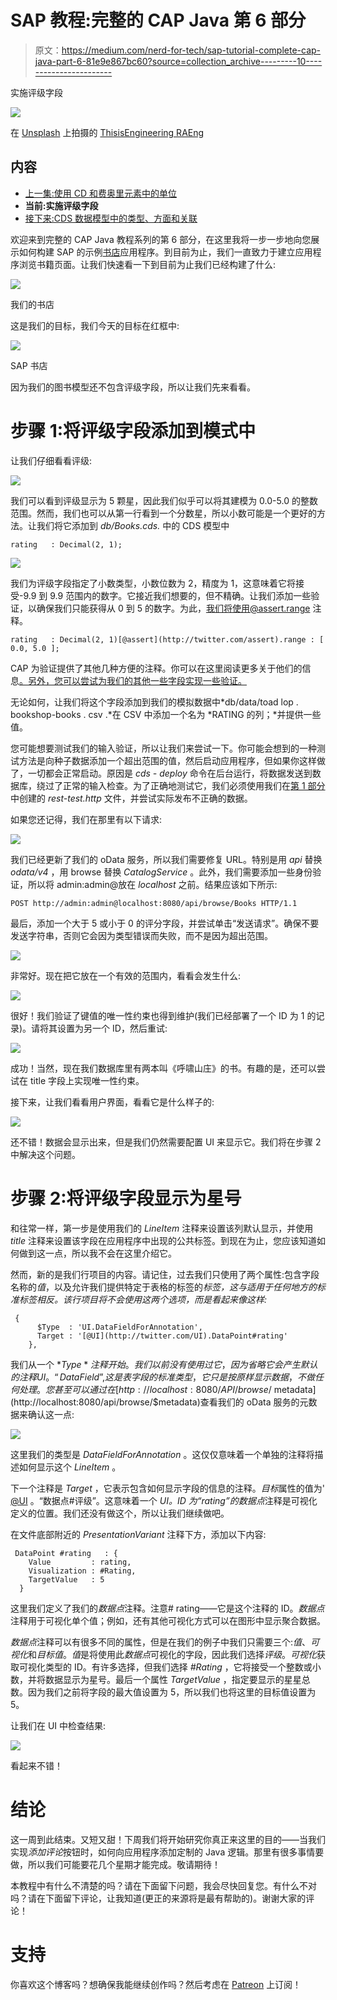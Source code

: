 # SAP 教程:完整的 CAP Java 第 6 部分

> 原文：<https://medium.com/nerd-for-tech/sap-tutorial-complete-cap-java-part-6-81e9e867bc60?source=collection_archive---------10----------------------->

实施评级字段

![](img/09048bacf746d9ceffd1a0cf19517a28.png)

在 [Unsplash](https://unsplash.com?utm_source=medium&utm_medium=referral) 上拍摄的 [ThisisEngineering RAEng](https://unsplash.com/@thisisengineering?utm_source=medium&utm_medium=referral)

## 内容

*   [上一集:使用 CD 和费奥里元素中的单位](https://bnheise.medium.com/sap-tutorial-complete-cap-java-part-5-fb3ff81e64c1)
*   **当前:实施评级字段**
*   [接下来:CDS 数据模型中的类型、方面和关联](https://bnheise.medium.com/sap-tutorial-complete-cap-java-part-7-eba7169b38fd)

欢迎来到完整的 CAP Java 教程系列的第 6 部分，在这里我将一步一步地向您展示如何构建 SAP 的示例[书店](https://github.com/SAP-samples/cloud-cap-samples-java)应用程序。到目前为止，我们一直致力于建立应用程序浏览书籍页面。让我们快速看一下到目前为止我们已经构建了什么:

![](img/91f77176988d81abacac4ad74cc15c16.png)

我们的书店

这是我们的目标，我们今天的目标在红框中:

![](img/8ce5bb72b4d7e224e4880af987fc8d8a.png)

SAP 书店

因为我们的图书模型还不包含评级字段，所以让我们先来看看。

# 步骤 1:将评级字段添加到模式中

让我们仔细看看评级:

![](img/06af13465bfde634da70e053e88afc21.png)

我们可以看到评级显示为 5 颗星，因此我们似乎可以将其建模为 0.0-5.0 的整数范围。然而，我们也可以从第一行看到一个分数星，所以小数可能是一个更好的方法。让我们将它添加到 *db/Books.cds.* 中的 CDS 模型中

```
rating   : Decimal(2, 1);
```

![](img/88a94c2c942bae5dc94623292a31eae7.png)

我们为评级字段指定了小数类型，小数位数为 2，精度为 1，这意味着它将接受-9.9 到 9.9 范围内的数字。它接近我们想要的，但不精确。让我们添加一些验证，以确保我们只能获得从 0 到 5 的数字。为此，我们将使用@assert.range 注释。

```
rating   : Decimal(2, 1)[@assert](http://twitter.com/assert).range : [ 0.0, 5.0 ];
```

CAP 为验证提供了其他几种方便的注释。你可以在这里阅读更多关于他们的信息[。另外，您可以尝试为我们的其他一些字段实现一些验证。](https://cap.cloud.sap/docs/guides/providing-services#input-validation)

无论如何，让我们将这个字段添加到我们的模拟数据中*db/data/toad lop . bookshop-books . csv .*在 CSV 中添加一个名为 *RATING 的列；*并提供一些值。

您可能想要测试我们的输入验证，所以让我们来尝试一下。你可能会想到的一种测试方法是向种子数据添加一个超出范围的值，然后启动应用程序，但如果你这样做了，一切都会正常启动。原因是 *cds - deploy* 命令在后台运行，将数据发送到数据库，绕过了正常的输入检查。为了正确地测试它，我们必须使用我们在[第 1 部分](/nerd-for-tech/sap-tutorial-complete-cap-java-part-1-fc1868c7bbba)中创建的 *rest-test.http* 文件，并尝试实际发布不正确的数据。

如果您还记得，我们在那里有以下请求:

![](img/dcc21b9ff671453acba067e49a5438c1.png)

我们已经更新了我们的 oData 服务，所以我们需要修复 URL。特别是用 *api* 替换 *odata/v4* ，用 browse 替换 *CatalogService* 。此外，我们需要添加一些身份验证，所以将 admin:admin@放在 *localhost* 之前。结果应该如下所示:

```
POST http://admin:admin@localhost:8080/api/browse/Books HTTP/1.1
```

最后，添加一个大于 5 或小于 0 的评分字段，并尝试单击“发送请求”。确保不要发送字符串，否则它会因为类型错误而失败，而不是因为超出范围。

![](img/0e6a59f6d1cdeb8e046367db61c95cbe.png)

非常好。现在把它放在一个有效的范围内，看看会发生什么:

![](img/1d04b14126a5eeeff37da8ac180442fb.png)

很好！我们验证了键值的唯一性约束也得到维护(我们已经部署了一个 ID 为 1 的记录)。请将其设置为另一个 ID，然后重试:

![](img/c28ca552cd69fb2f675d717a50d69132.png)

成功！当然，现在我们数据库里有两本叫《呼啸山庄》的书。有趣的是，还可以尝试在 title 字段上实现唯一性约束。

接下来，让我们看看用户界面，看看它是什么样子的:

![](img/407390bcc904d19fbd0cc6cc2e929311.png)

还不错！数据会显示出来，但是我们仍然需要配置 UI 来显示它。我们将在步骤 2 中解决这个问题。

# 步骤 2:将评级字段显示为星号

和往常一样，第一步是使用我们的 *LineItem* 注释来设置该列默认显示，并使用 *title* 注释来设置该字段在应用程序中出现的公共标签。到现在为止，您应该知道如何做到这一点，所以我不会在这里介绍它。

然而，新的是我们行项目的内容。请记住，过去我们只使用了两个属性:包含字段名称的*值*，以及允许我们提供特定于表格的标签的*标签，这与适用于任何地方的标准标签相反。该行项目将不会使用这两个选项，而是看起来像这样:*

```
 {
      $Type  : 'UI.DataFieldForAnnotation',
      Target : '[@UI](http://twitter.com/UI).DataPoint#rating'
    },
```

我们从一个 *$Type* 注释开始。我们以前没有使用过它，因为省略它会产生默认的注释 UI。“DataField ”,这是表字段的标准类型，它只是按原样显示数据，不做任何处理。您甚至可以通过在[http://localhost:8080/API/browse/$ metadata](http://localhost:8080/api/browse/$metadata)查看我们的 oData 服务的元数据来确认这一点:

![](img/6e1d5b6378f3625f3ed2e5a8992c158b.png)

这里我们的类型是 *DataFieldForAnnotation* 。这仅仅意味着一个单独的注释将描述如何显示这个 *LineItem* 。

下一个注释是 *Target* ，它表示包含如何显示字段的信息的注释。*目标*属性的值为' [@UI](http://twitter.com/UI) 。“数据点#评级”。这意味着一个 *UI。ID 为“rating”的数据点*注释是可视化定义的位置。我们还没有做这个，所以让我们继续做吧。

在文件底部附近的 *PresentationVariant* 注释下方，添加以下内容:

```
 DataPoint #rating   : {
    Value         : rating,
    Visualization : #Rating,
    TargetValue   : 5
  }
```

这里我们定义了我们的*数据点*注释。注意# rating——它是这个注释的 ID。*数据点*注释用于可视化单个值；例如，还有其他可视化方式可以在图形中显示聚合数据。

*数据点*注释可以有很多不同的属性，但是在我们的例子中我们只需要三个:*值*、*可视化*和*目标值*。*值*是将使用此*数据点*可视化的字段，因此我们选择*评级*。*可视化*获取可视化类型的 ID。有许多选择，但我们选择 *#Rating* ，它将接受一个整数或小数，并将数据显示为星号。最后一个属性 *TargetValue* ，指定要显示的星星总数。因为我们之前将字段的最大值设置为 5，所以我们也将这里的目标值设置为 5。

让我们在 UI 中检查结果:

![](img/ff8c29e00574674ceda88ed7ba551c9a.png)

看起来不错！

# 结论

这一周到此结束。又短又甜！下周我们将开始研究你真正来这里的目的——当我们实现*添加评论*按钮时，如何向应用程序添加定制的 Java 逻辑。那里有很多事情要做，所以我们可能要花几个星期才能完成。敬请期待！

本教程中有什么不清楚的吗？请在下面留下问题，我会尽快回复您。有什么不对吗？请在下面留下评论，让我知道(更正的来源将是最有帮助的)。谢谢大家的评论！

# 支持

你喜欢这个博客吗？想确保我能继续创作吗？然后考虑在 [Patreon](https://www.patreon.com/toadhousetutorials) 上订阅！